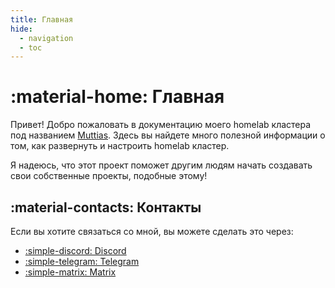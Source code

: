 ```yaml
---
title: Главная
hide:
  - navigation
  - toc
---
```


# :material-home: Главная

Привет! Добро пожаловать в документацию моего homelab кластера под названием [Muttias](https://youtu.be/s1NddQPH1Wk).
Здесь вы найдете много полезной информации о том, как развернуть и настроить homelab кластер.

Я надеюсь, что этот проект поможет другим людям начать создавать свои собственные проекты, подобные этому!

## :material-contacts: Контакты

Если вы хотите связаться со мной, вы можете сделать это через:

* [:simple-discord: Discord](https://discord.com/users/507526681125322772)
* [:simple-telegram: Telegram](https://t.me/kasefuchs)
* [:simple-matrix: Matrix](https://matrix.to/#/@me:kasefuchs.su)
